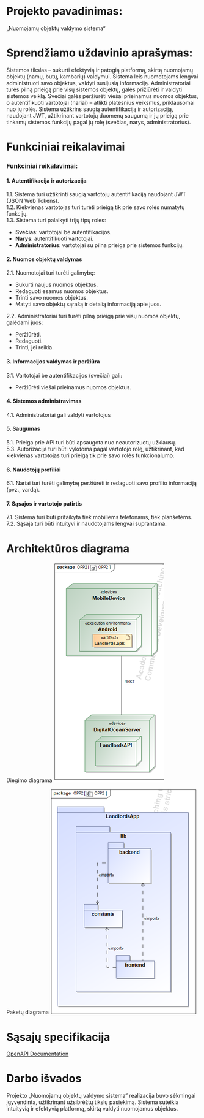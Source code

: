 

# Projekto pavadinimas: #
„Nuomojamų objektų valdymo sistema“ 

# Sprendžiamo uždavinio aprašymas: #
Sistemos tikslas – sukurti efektyvią ir patogią platformą, skirtą nuomojamų objektų (namų, butų, kambarių) valdymui. 
Sistema leis nuomotojams lengvai administruoti savo objektus, valdyti susijusią informaciją.
Administratoriai turės pilną prieigą prie visų sistemos objektų, galės prižiūrėti ir valdyti sistemos veiklą.
Svečiai galės peržiūrėti viešai prieinamus nuomos objektus, o autentifikuoti vartotojai (nariai) – atlikti platesnius veiksmus, priklausomai nuo jų rolės.
Sistema užtikrins saugią autentifikaciją ir autorizaciją, naudojant JWT, užtikrinant vartotojų duomenų saugumą ir jų prieigą prie tinkamų sistemos funkcijų pagal jų rolę (svečias, narys, administratorius).

# Funkciniai reikalavimai #

### Funkciniai reikalavimai:

#### 1. **Autentifikacija ir autorizacija**  
1.1. Sistema turi užtikrinti saugią vartotojų autentifikaciją naudojant JWT (JSON Web Tokens).  
1.2. Kiekvienas vartotojas turi turėti prieigą tik prie savo rolės numatytų funkcijų.  
1.3. Sistema turi palaikyti trijų tipų roles:  
- **Svečias**: vartotojai be autentifikacijos.  
- **Narys**: autentifikuoti vartotojai.  
- **Administratorius**: vartotojai su pilna prieiga prie sistemos funkcijų.  


#### 2. **Nuomos objektų valdymas**  
2.1. Nuomotojai turi turėti galimybę:  
- Sukurti naujus nuomos objektus.  
- Redaguoti esamus nuomos objektus.  
- Trinti savo nuomos objektus.  
- Matyti savo objektų sąrašą ir detalią informaciją apie juos.
  
2.2. Administratoriai turi turėti pilną prieigą prie visų nuomos objektų, galėdami juos:  
- Peržiūrėti.  
- Redaguoti.  
- Trinti, jei reikia.  

#### 3. **Informacijos valdymas ir peržiūra**  
3.1. Vartotojai be autentifikacijos (svečiai) gali:  
- Peržiūrėti viešai prieinamus nuomos objektus.  

#### 4. **Sistemos administravimas**  
4.1. Administratoriai gali valdyti vartotojus    

#### 5. **Saugumas**  
5.1. Prieiga prie API turi būti apsaugota nuo neautorizuotų užklausų.  
5.3. Autorizacija turi būti vykdoma pagal vartotojo rolę, užtikrinant, kad kiekvienas vartotojas turi prieigą tik prie savo rolės funkcionalumo.  

#### 6. **Naudotojų profiliai**  
6.1. Nariai turi turėti galimybę peržiūrėti ir redaguoti savo profilio informaciją (pvz., vardą).  

#### 7. **Sąsajos ir vartotojo patirtis**  
7.1. Sistema turi būti pritaikyta tiek mobiliems telefonams, tiek planšetėms.  
7.2. Sąsaja turi būti intuityvi ir naudotojams lengvai suprantama.  

# Architektūros diagrama #

Diegimo diagrama
![DeployementDiagram](https://github.com/Justas3421/Saitynai/blob/main/deployement_diagram.png)

Paketų diagrama
![PackageDiagram](https://github.com/Justas3421/Saitynai/blob/main/package_diagram.png)

# Sąsajų specifikacija #
[OpenAPI Documentation](Landlords/Rest_API/OpenAPI.yml)

# Darbo išvados #
Projekto „Nuomojamų objektų valdymo sistema“ realizacija buvo sėkmingai įgyvendinta, užtikrinant užsibrėžtų tikslų pasiekimą. Sistema suteikia intuityvią ir efektyvią platformą, skirtą valdyti nuomojamus objektus.
